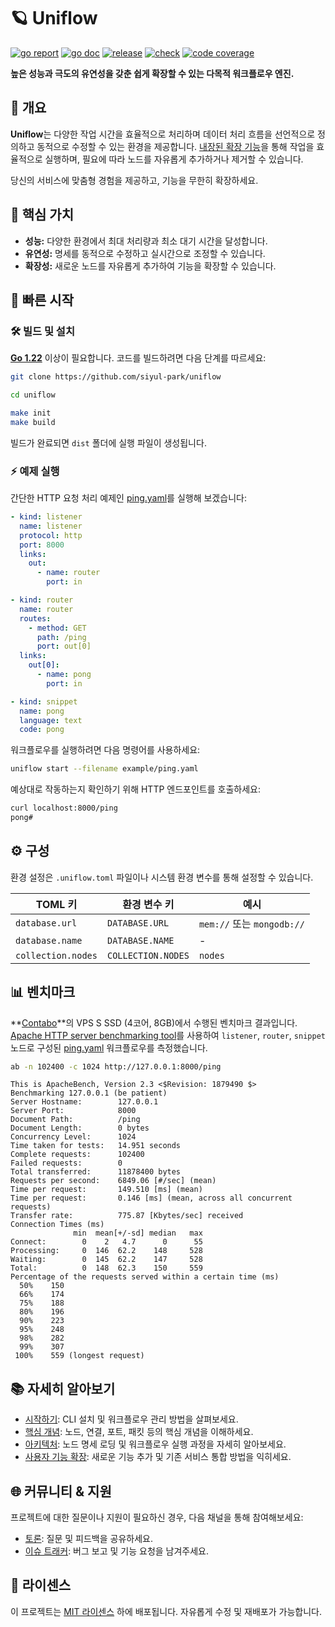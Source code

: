 # 🪐 Uniflow

[![go report][go_report_img]][go_report_url]
[![go doc][go_doc_img]][go_doc_url]
[![release][repo_releases_img]][repo_releases_url]
[![check][repo_check_img]][repo_check_url]
[![code coverage][go_code_coverage_img]][go_code_coverage_url]

**높은 성능과 극도의 유연성을 갖춘 쉽게 확장할 수 있는 다목적 워크플로우 엔진.**

## 📝 개요

**Uniflow**는 다양한 작업 시간을 효율적으로 처리하며 데이터 처리 흐름을 선언적으로 정의하고 동적으로 수정할 수 있는 환경을 제공합니다. [내장된 확장 기능](./ext/README_kr.md)을 통해 작업을 효율적으로 실행하며, 필요에 따라 노드를 자유롭게 추가하거나 제거할 수 있습니다.

당신의 서비스에 맞춤형 경험을 제공하고, 기능을 무한히 확장하세요.

## 🎯 핵심 가치

- **성능:** 다양한 환경에서 최대 처리량과 최소 대기 시간을 달성합니다.
- **유연성:** 명세를 동적으로 수정하고 실시간으로 조정할 수 있습니다.
- **확장성:** 새로운 노드를 자유롭게 추가하여 기능을 확장할 수 있습니다.

## 🚀 빠른 시작

### 🛠️ 빌드 및 설치

**[Go 1.22](https://go.dev/doc/install)** 이상이 필요합니다. 코드를 빌드하려면 다음 단계를 따르세요:

```sh
git clone https://github.com/siyul-park/uniflow

cd uniflow

make init
make build
```

빌드가 완료되면 `dist` 폴더에 실행 파일이 생성됩니다.

### ⚡ 예제 실행

간단한 HTTP 요청 처리 예제인 [ping.yaml](./examples/ping.yaml)를 실행해 보겠습니다:

```yaml
- kind: listener
  name: listener
  protocol: http
  port: 8000
  links:
    out:
      - name: router
        port: in

- kind: router
  name: router
  routes:
    - method: GET
      path: /ping
      port: out[0]
  links:
    out[0]:
      - name: pong
        port: in

- kind: snippet
  name: pong
  language: text
  code: pong
```

워크플로우를 실행하려면 다음 명령어를 사용하세요:

```sh
uniflow start --filename example/ping.yaml
```

예상대로 작동하는지 확인하기 위해 HTTP 엔드포인트를 호출하세요:

```sh
curl localhost:8000/ping
pong#
```

## ⚙️ 구성

환경 설정은 `.uniflow.toml` 파일이나 시스템 환경 변수를 통해 설정할 수 있습니다.

| TOML 키            | 환경 변수 키          | 예시                       |
|--------------------|--------------------|---------------------------|
| `database.url`     | `DATABASE.URL`     | `mem://` 또는 `mongodb://` |
| `database.name`    | `DATABASE.NAME`    | -                         |
| `collection.nodes` | `COLLECTION.NODES` | `nodes`                   |

## 📊 벤치마크

**[Contabo](https://contabo.com/)**의 VPS S SSD (4코어, 8GB)에서 수행된 벤치마크 결과입니다. [Apache HTTP server benchmarking tool](https://httpd.apache.org/docs/2.4/programs/ab.html)를 사용하여 `listener`, `router`, `snippet` 노드로 구성된 [ping.yaml](./examples/ping.yaml) 워크플로우를 측정했습니다.

```sh
ab -n 102400 -c 1024 http://127.0.0.1:8000/ping
```

```
This is ApacheBench, Version 2.3 <$Revision: 1879490 $>
Benchmarking 127.0.0.1 (be patient)
Server Hostname:        127.0.0.1
Server Port:            8000
Document Path:          /ping
Document Length:        0 bytes
Concurrency Level:      1024
Time taken for tests:   14.951 seconds
Complete requests:      102400
Failed requests:        0
Total transferred:      11878400 bytes
Requests per second:    6849.06 [#/sec] (mean)
Time per request:       149.510 [ms] (mean)
Time per request:       0.146 [ms] (mean, across all concurrent requests)
Transfer rate:          775.87 [Kbytes/sec] received
Connection Times (ms)
              min  mean[+/-sd] median   max
Connect:        0    2   4.7      0      55
Processing:     0  146  62.2    148     528
Waiting:        0  145  62.2    147     528
Total:          0  148  62.3    150     559
Percentage of the requests served within a certain time (ms)
  50%    150
  66%    174
  75%    188
  80%    196
  90%    223
  95%    248
  98%    282
  99%    307
 100%    559 (longest request)
```

## 📚 자세히 알아보기

- [시작하기](./docs/getting_started_kr.md): CLI 설치 및 워크플로우 관리 방법을 살펴보세요.
- [핵심 개념](./docs/key_concepts_kr.md): 노드, 연결, 포트, 패킷 등의 핵심 개념을 이해하세요.
- [아키텍처](./docs/architecture_kr.md): 노드 명세 로딩 및 워크플로우 실행 과정을 자세히 알아보세요.
- [사용자 기능 확장](./docs/user_extensions_kr.md): 새로운 기능 추가 및 기존 서비스 통합 방법을 익히세요.

## 🌐 커뮤니티 & 지원

프로젝트에 대한 질문이나 지원이 필요하신 경우, 다음 채널을 통해 참여해보세요:

- [토론](https://github.com/siyul-park/uniflow/discussions): 질문 및 피드백을 공유하세요.
- [이슈 트래커](https://github.com/siyul-park/uniflow/issues): 버그 보고 및 기능 요청을 남겨주세요.

## 📜 라이센스

이 프로젝트는 [MIT 라이센스](./LICENSE) 하에 배포됩니다. 자유롭게 수정 및 재배포가 가능합니다.

<!-- Go -->

[go_download_url]: https://golang.org/dl/
[go_version_img]: https://img.shields.io/badge/Go-1.21+-00ADD8?style=for-the-badge&logo=go
[go_code_coverage_img]: https://codecov.io/gh/siyul-park/uniflow/graph/badge.svg?token=quEl9AbBcW
[go_code_coverage_url]: https://codecov.io/gh/siyul-park/uniflow
[go_report_img]: https://goreportcard.com/badge/github.com/siyul-park/uniflow
[go_report_url]: https://goreportcard.com/report/github.com/siyul-park/uniflow
[go_doc_img]: https://godoc.org/github.com/siyul-park/uniflow?status.svg
[go_doc_url]: https://godoc.org/github.com/siyul-park/uniflow

<!-- Repository -->

[repo_url]: https://github.com/siyul-park/uniflow
[repo_issues_url]: https://github.com/siyul-park/uniflow/issues
[repo_pull_request_url]: https://github.com/siyul-park/uniflow/pulls
[repo_discussions_url]: https://github.com/siyul-park/uniflow/discussions
[repo_releases_img]: https://img.shields.io/github/release/siyul-park/uniflow.svg
[repo_releases_url]: https://github.com/siyul-park/uniflow/releases
[repo_wiki_url]: https://github.com/siyul-park/uniflow/wiki
[repo_wiki_img]: https://img.shields.io/badge/docs-wiki_page-blue?style=for-the-badge&logo=none
[repo_wiki_faq_url]: https://github.com/siyul-park/uniflow/wiki/FAQ
[repo_check_img]: https://github.com/siyul-park/uniflow/actions/workflows/check.yml/badge.svg
[repo_check_url]: https://github.com/siyul-park/uniflow/actions/workflows/check.yml
